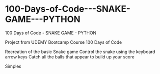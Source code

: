 # 100-Days-of-Code---SNAKE-GAME---PYTHON
100 Days of Code - SNAKE  GAME  - PYTHON

Project from UDEMY Bootcamp Course 100 Days of Code

Recreation of the basic Snake game
Control the snake using the keyboard arrow keys
Catch all the balls that appear to build up your score

Simples
